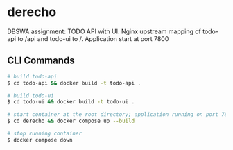 # derecho

DBSWA assignment: TODO API with UI. Nginx upstream mapping of todo-api to /api and todo-ui to /. Application start at port 7800

## CLI Commands

```bash
# build todo-api
$ cd todo-api && docker build -t todo-api .

# build todo-ui
$ cd todo-ui && docker build -t todo-ui .

# start container at the root directory; application running on port 7800
$ cd derecho && docker compose up --build

# stop running container
$ docker compose down

``````